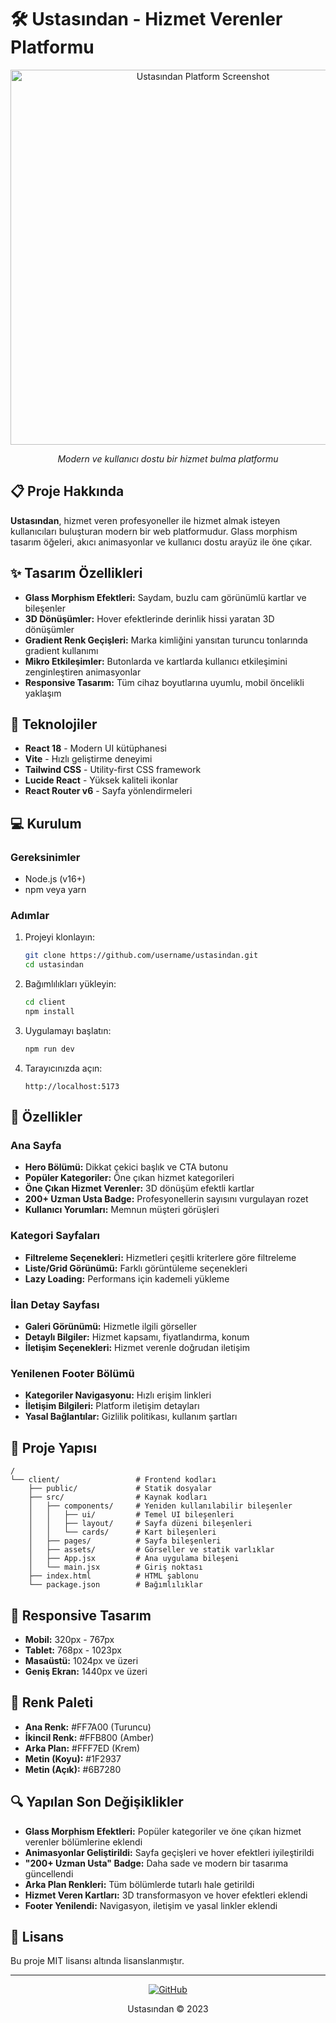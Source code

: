 # 🛠️ Ustasından - Hizmet Verenler Platformu

<div align="center">
  <img src="client/src/assets/screenshot.png" alt="Ustasından Platform Screenshot" width="600"/>
  <p><em>Modern ve kullanıcı dostu bir hizmet bulma platformu</em></p>
</div>

## 📋 Proje Hakkında

**Ustasından**, hizmet veren profesyoneller ile hizmet almak isteyen kullanıcıları buluşturan modern bir web platformudur. Glass morphism tasarım öğeleri, akıcı animasyonlar ve kullanıcı dostu arayüz ile öne çıkar.

## ✨ Tasarım Özellikleri

- **Glass Morphism Efektleri:** Saydam, buzlu cam görünümlü kartlar ve bileşenler
- **3D Dönüşümler:** Hover efektlerinde derinlik hissi yaratan 3D dönüşümler
- **Gradient Renk Geçişleri:** Marka kimliğini yansıtan turuncu tonlarında gradient kullanımı
- **Mikro Etkileşimler:** Butonlarda ve kartlarda kullanıcı etkileşimini zenginleştiren animasyonlar
- **Responsive Tasarım:** Tüm cihaz boyutlarına uyumlu, mobil öncelikli yaklaşım

## 🚀 Teknolojiler

- **React 18** - Modern UI kütüphanesi
- **Vite** - Hızlı geliştirme deneyimi
- **Tailwind CSS** - Utility-first CSS framework
- **Lucide React** - Yüksek kaliteli ikonlar
- **React Router v6** - Sayfa yönlendirmeleri

## 💻 Kurulum

### Gereksinimler

- Node.js (v16+)
- npm veya yarn

### Adımlar

1. Projeyi klonlayın:
   ```bash
   git clone https://github.com/username/ustasindan.git
   cd ustasindan
   ```

2. Bağımlılıkları yükleyin:
   ```bash
   cd client
   npm install
   ```

3. Uygulamayı başlatın:
   ```bash
   npm run dev
   ```

4. Tarayıcınızda açın:
   ```
   http://localhost:5173
   ```

## 🌟 Özellikler

### Ana Sayfa
- **Hero Bölümü:** Dikkat çekici başlık ve CTA butonu
- **Popüler Kategoriler:** Öne çıkan hizmet kategorileri
- **Öne Çıkan Hizmet Verenler:** 3D dönüşüm efektli kartlar
- **200+ Uzman Usta Badge:** Profesyonellerin sayısını vurgulayan rozet
- **Kullanıcı Yorumları:** Memnun müşteri görüşleri

### Kategori Sayfaları
- **Filtreleme Seçenekleri:** Hizmetleri çeşitli kriterlere göre filtreleme
- **Liste/Grid Görünümü:** Farklı görüntüleme seçenekleri
- **Lazy Loading:** Performans için kademeli yükleme

### İlan Detay Sayfası
- **Galeri Görünümü:** Hizmetle ilgili görseller
- **Detaylı Bilgiler:** Hizmet kapsamı, fiyatlandırma, konum
- **İletişim Seçenekleri:** Hizmet verenle doğrudan iletişim

### Yenilenen Footer Bölümü
- **Kategoriler Navigasyonu:** Hızlı erişim linkleri
- **İletişim Bilgileri:** Platform iletişim detayları
- **Yasal Bağlantılar:** Gizlilik politikası, kullanım şartları

## 📂 Proje Yapısı

```
/
└── client/                 # Frontend kodları
    ├── public/             # Statik dosyalar
    ├── src/                # Kaynak kodları
    │   ├── components/     # Yeniden kullanılabilir bileşenler
    │   │   ├── ui/         # Temel UI bileşenleri
    │   │   ├── layout/     # Sayfa düzeni bileşenleri
    │   │   └── cards/      # Kart bileşenleri
    │   ├── pages/          # Sayfa bileşenleri
    │   ├── assets/         # Görseller ve statik varlıklar
    │   ├── App.jsx         # Ana uygulama bileşeni
    │   └── main.jsx        # Giriş noktası
    ├── index.html          # HTML şablonu
    └── package.json        # Bağımlılıklar
```

## 📱 Responsive Tasarım

- **Mobil:** 320px - 767px
- **Tablet:** 768px - 1023px
- **Masaüstü:** 1024px ve üzeri
- **Geniş Ekran:** 1440px ve üzeri

## 🎨 Renk Paleti

- **Ana Renk:** #FF7A00 (Turuncu)
- **İkincil Renk:** #FFB800 (Amber)
- **Arka Plan:** #FFF7ED (Krem)
- **Metin (Koyu):** #1F2937
- **Metin (Açık):** #6B7280

## 🔍 Yapılan Son Değişiklikler

- **Glass Morphism Efektleri:** Popüler kategoriler ve öne çıkan hizmet verenler bölümlerine eklendi
- **Animasyonlar Geliştirildi:** Sayfa geçişleri ve hover efektleri iyileştirildi
- **"200+ Uzman Usta" Badge:** Daha sade ve modern bir tasarıma güncellendi
- **Arka Plan Renkleri:** Tüm bölümlerde tutarlı hale getirildi
- **Hizmet Veren Kartları:** 3D transformasyon ve hover efektleri eklendi
- **Footer Yenilendi:** Navigasyon, iletişim ve yasal linkler eklendi

## 📜 Lisans

Bu proje MIT lisansı altında lisanslanmıştır.

---

<div align="center">
  <p>
    <a href="https://github.com/username/ustasindan">
      <img src="https://img.shields.io/badge/GitHub-Proje%20Sayfası-blue?style=for-the-badge&logo=github" alt="GitHub" />
    </a>
  </p>
  <p>Ustasından © 2023</p>
</div> 